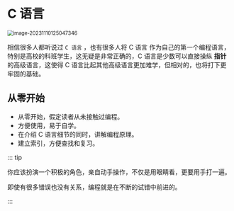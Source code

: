# C 语言

<img src="http://niu.ochiamalu.top/image-20231110125047346.png" alt="image-20231110125047346" style="zoom:80%;margin:0 auto" />

相信很多人都听说过 `C 语言` ，也有很多人将 C 语言 作为自己的第一个编程语言，特别是高校的科班学生，这无疑是非常正确的，C
语言是少数可以直接操纵 **指针** 的高级语言，这使得 C 语言比起其他高级语言更加难学，但相对的，也将打下更牢固的基础。

## 从零开始

- 从零开始，假定读者从未接触过编程。
- 方便使用，易于自学。
- 在介绍 C 语言细节的同时，讲解编程原理。
- 建立索引，方便查找和复习。

::: tip

你应该扮演一个积极的角色，亲自动手操作，不仅是用眼睛看，更要用手打一遍。

即使有很多错误也没有关系，编程就是在不断的试错中前进的。

:::
